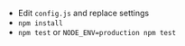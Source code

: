 * Edit `config.js` and replace settings
* `npm install`
* `npm test` or `NODE_ENV=production npm test`
